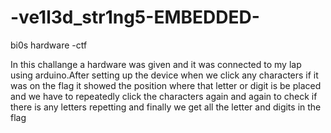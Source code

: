 # -ve1l3d_str1ng5-EMBEDDED-
bi0s hardware -ctf

In this challange a hardware was given and it was connected to my lap
using arduino.After setting up the device when we click any characters 
if it was on the flag it showed the position where that letter or digit is
be placed and we have to repeatedly click the characters again and again 
to check if there is any letters repetting and finally we get all the letter and digits 
in the flag

